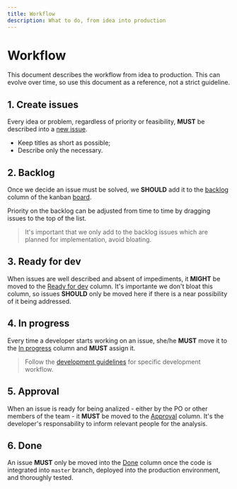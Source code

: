 ```yaml
---
title: Workflow
description: What to do, from idea into production
---
```


# Workflow

This document describes the workflow from idea to production. This can evolve over time, so use this document as a reference, not a strict guideline.

## 1. Create issues

Every idea or problem, regardless of priority or feasibility, **MUST** be described into a [new issue][issue].

- Keep titles as short as possible;
- Describe only the necessary.

## 2. Backlog

Once we decide an issue must be solved, we **SHOULD** add it to the [backlog] column of the kanban [board].

Priority on the backlog can be adjusted from time to time by dragging issues to the top of the list.

> It's important that we only add to the backlog issues which are planned for implementation, avoid bloating.

## 3. Ready for dev

When issues are well described and absent of impediments, it **MIGHT** be moved to the [Ready for dev][ready] column. It's importante we don't bloat this column, so issues **SHOULD** only be moved here if there is a near possibility of it being addressed.

## 4. In progress

Every time a developer starts working on an issue, she/he **MUST** move it to the [In progress][progress] column and **MUST** assign it.

> Follow the [development guidelines] for specific development workflow.

## 5. Approval

When an issue is ready for being analized - either by the PO or other members of the team - it **MUST** be moved to the [Approval] column. It's the developer's responsability to inform relevant people for the analysis.

[issue]: https://github.com/strvcom/dep-manager-web/issues/new 'Create a new issue'
[board]: https://github.com/strvcom/dep-manager-web/projects/3 'Kanban board'
[backlog]: https://github.com/strvcom/dep-manager-web/projects/3#column-5052157 'Backlog column'
[ready]: https://github.com/strvcom/dep-manager-web/projects/3#column-5052146 'Ready for dev column'
[progress]: https://github.com/strvcom/dep-manager-web/projects/3#column-5052147 'In progress column'
[approval]: https://github.com/strvcom/dep-manager-web/projects/3#column-5052901 'Approval column'
[done]: https://github.com/strvcom/dep-manager-web/projects/3#column-5052148 'Done column'
[development guidelines]: ./01-development.md

## 6. Done

An issue **MUST** only be moved into the [Done] column once the code is integrated into `master` branch, deployed into the production environment, and thoroughly tested.
